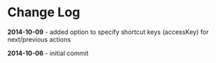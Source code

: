 Change Log
==========
  
  
**2014-10-09** - added option to specify shortcut keys (accessKey) for next/previous actions

**2014-10-06** - initial commit

